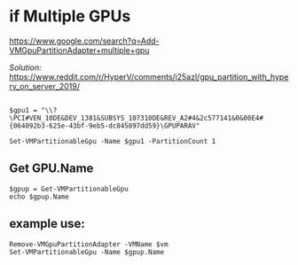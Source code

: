 
# if Multiple GPUs
https://www.google.com/search?q=Add-VMGpuPartitionAdapter+multiple+gpu


*Solution:*  
https://www.reddit.com/r/HyperV/comments/i25azl/gpu_partition_with_hyperv_on_server_2019/

```Get-VMPartitionableGpu

$gpu1 = "\\?\PCI#VEN_10DE&DEV_1381&SUBSYS_107310DE&REV_A2#4&2c577141&0&00E4#{064092b3-625e-43bf-9eb5-dc845897dd59}\GPUPARAV"

Set-VMPartitionableGpu -Name $gpu1 -PartitionCount 1
```

## Get GPU.Name

```
$gpup = Get-VMPartitionableGpu
echo $gpup.Name
```

## example use:
```
Remove-VMGpuPartitionAdapter -VMName $vm
Set-VMPartitionableGpu -Name $gpup.Name
```
